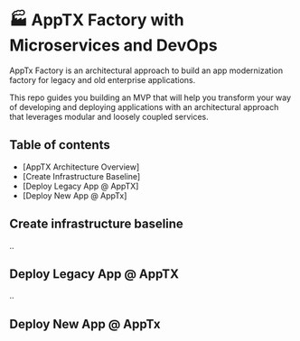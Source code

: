 # :factory: AppTX Factory with Microservices and DevOps

AppTx Factory is an architectural approach to build an app modernization factory for legacy and old enterprise applications. 

This repo guides you building an MVP that will help you transform your way of developing and deploying applications with an architectural approach that leverages modular and loosely coupled services.

## Table of contents
* [AppTX Architecture Overview]
* [Create Infrastructure Baseline]
* [Deploy Legacy App @ AppTX]
* [Deploy New App @ AppTx]

## Create infrastructure baseline

..

## Deploy Legacy App @ AppTX

..

## Deploy New App @ AppTx
